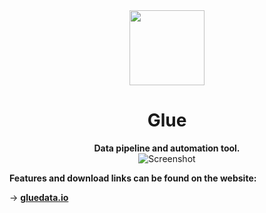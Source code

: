 <div align="center">
  <img src="https://glue-data-io.s3-us-west-2.amazonaws.com/icons/logo.svg" height="120">
  <h1>Glue</h1>
  <strong>Data pipeline and automation tool.</strong>
  <br/>
  <img src="https://glue-data-io.s3-us-west-2.amazonaws.com/images/app_image_original.png" alt="Screenshot">
  <br/>
</div>

**Features and download links can be found on the website:**

→ [**gluedata.io**](https://gluedata.io)
